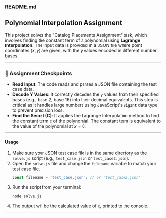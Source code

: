 ### README.md

## Polynomial Interpolation Assignment

This project solves the "Catalog Placements Assignment" task, which involves finding the constant term of a polynomial using **Lagrange Interpolation**. The input data is provided in a JSON file where point coordinates $(x, y)$ are given, with the $y$ values encoded in different number bases.

---

### 📝 Assignment Checkpoints

-   **Read Input**: The code reads and parses a JSON file containing the test case data.
-   **Decode Y Values**: It correctly decodes the `y` values from their specified bases (e.g., base 2, base 16) into their decimal equivalents. This step is critical as it handles large numbers using JavaScript's **`BigInt`** data type to prevent precision loss.
-   **Find the Secret (C)**: It applies the Lagrange Interpolation method to find the constant term `c` of the polynomial. The constant term is equivalent to the value of the polynomial at $x=0$.

---


#### Usage

1.  Make sure your JSON test case file is in the same directory as the `solve.js` script (e.g., `test_case.json` or `test_case2.json`).
2.  Open the `solve.js` file and change the `filename` variable to match your test case file.
    ```javascript
    const filename = 'test_case.json'; // or 'test_case2.json'
    ```
3.  Run the script from your terminal:
    ```bash
    node solve.js
    ```
4.  The output will be the calculated value of `c`, printed to the console.

---
